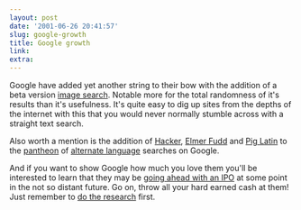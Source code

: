 ```yaml
---
layout: post
date: '2001-06-26 20:41:57'
slug: google-growth
title: Google growth
link: 
extra: 
---
```


Google have added yet another string to their bow with the addition of a beta version [image search](http://images.google.com/). Notable more for the total randomness of it's results than it's usefulness. It's quite easy to dig up sites from the depths of the internet with this that you would never normally stumble across with a straight text search.

Also worth a mention is the addition of [Hacker](http://www.google.com/intl/xx-hacker/), [Elmer Fudd](http://www.google.com/intl/xx-elmer/) and [Pig Latin](http://www.google.com/intl/xx-piglatin/) to the [pantheon](http://www.google.com/language.html) of [alternate language](http://www.google.com/intl/xx-bork/) searches on Google.

And if you want to show Google how much you love them you'll be interested to learn that they may be [going ahead with an IPO](http://news.bbc.co.uk/hi/english/business/newsid_1405000/1405322.stm) at some point in the not so distant future. Go on,  throw all your hard earned cash at them! Just remember to [do the research](http://www.salon.com/tech/feature/2001/06/21/google_henziger/index.html) first.